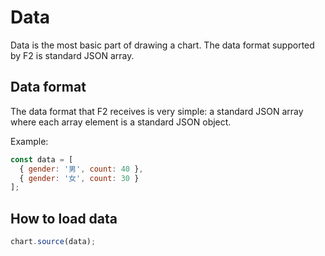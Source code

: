 # Data

Data is the most basic part of drawing a chart. The data format supported by F2 is standard JSON array.

## Data format

The data format that F2 receives is very simple: a standard JSON array where each array element is a standard JSON object.

Example:

```js
const data = [
  { gender: '男', count: 40 },
  { gender: '女', count: 30 }
];
```

## How to load data

```js
chart.source(data);
```

